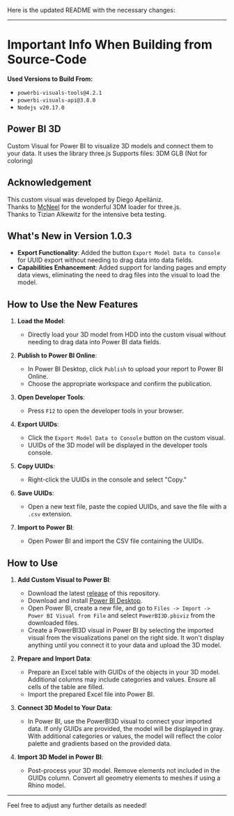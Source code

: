 Here is the updated README with the necessary changes:

---

# Important Info When Building from Source-Code

**Used Versions to Build From:**
- `powerbi-visuals-tools@4.2.1`
- `powerbi-visuals-api@3.8.0`
- `Nodejs v20.17.0`

## Power BI 3D

Custom Visual for Power BI to visualize 3D models and connect them to your data. It uses the library three.js
Supports files:
3DM 
GLB (Not for coloring)


## Acknowledgement

This custom visual was developed by Diego Apellániz.<br />
Thanks to [McNeel](https://discourse.mcneel.com/t/3dmloader-for-three-js/107702) for the wonderful 3DM loader for three.js.<br />
Thanks to Tizian Alkewitz for the intensive beta testing.

## What's New in Version 1.0.3

- **Export Functionality**: Added the button `Export Model Data to Console` for UUID export without needing to drag data into data fields.
- **Capabilities Enhancement**: Added support for landing pages and empty data views, eliminating the need to drag files into the visual to load the model.

## How to Use the New Features

1. **Load the Model**:
   - Directly load your 3D model from HDD into the custom visual without needing to drag data into Power BI data fields.

2. **Publish to Power BI Online**:
   - In Power BI Desktop, click `Publish` to upload your report to Power BI Online.
   - Choose the appropriate workspace and confirm the publication.

3. **Open Developer Tools**:
   - Press `F12` to open the developer tools in your browser.

4. **Export UUIDs**:
   - Click the `Export Model Data to Console` button on the custom visual.
   - UUIDs of the 3D model will be displayed in the developer tools console.

5. **Copy UUIDs**:
   - Right-click the UUIDs in the console and select "Copy."

6. **Save UUIDs**:
   - Open a new text file, paste the copied UUIDs, and save the file with a `.csv` extension.

7. **Import to Power BI**:
   - Open Power BI and import the CSV file containing the UUIDs.

## How to Use

1. **Add Custom Visual to Power BI**:
   - Download the latest [release](https://github.com/diego-apellaniz/PowerBI3D/releases) of this repository.
   - Download and install [Power BI Desktop](https://www.microsoft.com/store/productId/9NTXR16HNW1T).
   - Open Power BI, create a new file, and go to `Files -> Import -> Power BI Visual from File` and select `PowerBI3D.pbiviz` from the downloaded files.
   - Create a PowerBI3D visual in Power BI by selecting the imported visual from the visualizations panel on the right side. It won't display anything until you connect it to your data and upload the 3D model.

2. **Prepare and Import Data**:
   - Prepare an Excel table with GUIDs of the objects in your 3D model. Additional columns may include categories and values. Ensure all cells of the table are filled.
   - Import the prepared Excel file into Power BI.

3. **Connect 3D Model to Your Data**:
   - In Power BI, use the PowerBI3D visual to connect your imported data. If only GUIDs are provided, the model will be displayed in gray. With additional categories or values, the model will reflect the color palette and gradients based on the provided data.

4. **Import 3D Model in Power BI**:
   - Post-process your 3D model. Remove elements not included in the GUIDs column. Convert all geometry elements to meshes if using a Rhino model.

---

Feel free to adjust any further details as needed!
